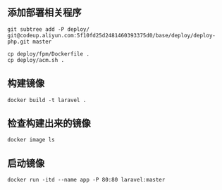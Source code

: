 ## 添加部署相关程序

```
git subtree add -P deploy/ git@codeup.aliyun.com:5f10fd25d2481460393375d0/base/deploy/deploy-php.git master

cp deploy/fpm/Dockerfile .
cp deploy/acm.sh .
```

## 构建镜像

```
docker build -t laravel .
```

## 检查构建出来的镜像

```
docker image ls
```

## 启动镜像

```
docker run -itd --name app -P 80:80 laravel:master
```
